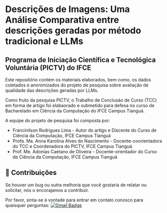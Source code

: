 # Descrições de Imagens: Uma Análise Comparativa entre descrições geradas por método tradicional e LLMs
## Programa de Iniciação Científica e Tecnológica Voluntária (PICTV) do IFCE 

Este repositório contém os materiais elaborados, bem como, os dados coletados e anonimizados do projeto de pesquisa sobre avaliação de qualidade das descrições geradas por LLMs.

Como fruto da pesquisa PICTV, o Trabalho de Conclusão de Curso (TCC) em forma de artigo foi elabaorado e submetido para defesa no curso de Bacharelado em Ciência da Computação do IFCE Campus Tianguá.

A equipe do projeto de pesquisa foi composta por:

* Francinilson Rodrigues Lima - Autor do artigo e Discente do Curso de Ciência da Computação, IFCE Campus Tianguá
* Profa. Ma. Anna Karolina Alves do Nascimento - Docente-coorientadora do TCC e Coordenadora do PICTV, IFCE Campus Tianguá
* Prof. Me. Adonias Caetano de Oliveira - Docente-orientador do Curso de Ciência da Computação, IFCE Campus Tianguá

</p>

## 👏 Contribuições

Se houver um bug ou outra melhoria que você gostaria de relatar ou solicitar, nós o encorajamos a contribuir.

Por favor, sinta-se à vontade para entrar em contato conosco para quaisquer perguntas: [![Gmail Badge](https://img.shields.io/badge/-adonias.oliveira@ifce.edu.br-c14438?style=flat-square&logo=Gmail&logoColor=white&link=mailto:adonias.oliveira@ifce.edu.br)](mailto:adonias.oliveira@ifce.edu.br )


